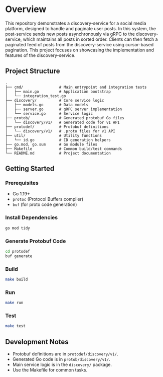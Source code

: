 # Overview
This repository demonstrates a discovery-service for a social media platform, designed to handle and paginate user posts. In this system, the post-service sends new posts asynchronously via gRPC to the discovery-service, which maintains all posts in sorted order. Clients can then fetch a paginated feed of posts from the discovery-service using cursor-based pagination. This project focuses on showcasing the implementation and features of the discovery-service.


## Project Structure

```
.
├── cmd/                # Main entrypoint and integration tests
│   ├── main.go         # Application bootstrap
│   └── integration_test.go
├── discovery/          # Core service logic
│   ├── models.go       # Data models
│   ├── server.go       # gRPC server implementation
│   └── service.go      # Service logic
├── protob/             # Generated protobuf Go files
│   └── discovery/v1/   # Generated code for v1 API
├── protodef/           # Protobuf definitions
│   └── discovery/v1/   # .proto files for v1 API
├── util/               # Utility functions
│   └── id.go           # ID generation helpers
├── go.mod, go.sum      # Go module files
├── Makefile            # Common build/test commands
└── README.md           # Project documentation
```

## Getting Started

### Prerequisites
- Go 1.19+
- `protoc` (Protocol Buffers compiler)
- `buf` (for proto code generation)

### Install Dependencies
```bash
go mod tidy
```

### Generate Protobuf Code
```bash
cd protodef
buf generate
```

### Build
```bash
make build
```

### Run
```bash
make run
```

### Test
```bash
make test
```

## Development Notes
- Protobuf definitions are in `protodef/discovery/v1/`.
- Generated Go code is in `protob/discovery/v1/`.
- Main service logic is in the `discovery/` package.
- Use the Makefile for common tasks.

